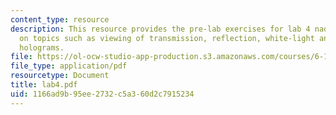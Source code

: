 ```yaml
---
content_type: resource
description: This resource provides the pre-lab exercises for lab 4 nad in-lab exercises
  on topics such as viewing of transmission, reflection, white-light and computer-generated
  holograms.
file: https://ol-ocw-studio-app-production.s3.amazonaws.com/courses/6-161-modern-optics-project-laboratory-fall-2005/1166ad9b95ee2732c5a360d2c7915234_lab4.pdf
file_type: application/pdf
resourcetype: Document
title: lab4.pdf
uid: 1166ad9b-95ee-2732-c5a3-60d2c7915234
---
```

